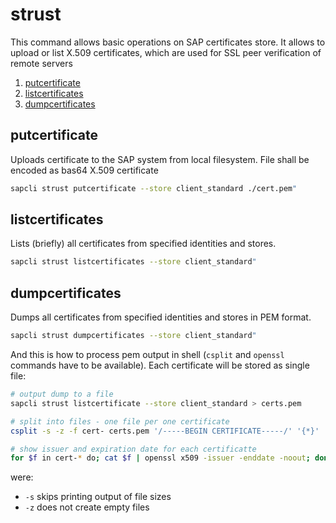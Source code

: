 # strust

This command allows basic operations on SAP certificates store. It allows to
upload or list X.509 certificates, which are used for SSL peer verification
of remote servers

1. [putcertificate](#putcertificate)
2. [listcertificates](#listcertificates)
2. [dumpcertificates](#dumpcertificates)

## putcertificate

Uploads certificate to the SAP system from local filesystem. File shall be encoded
as bas64 X.509 certificate

```bash
sapcli strust putcertificate --store client_standard ./cert.pem"
```

## listcertificates

Lists (briefly) all certificates from specified identities and stores.

```bash
sapcli strust listcertificates --store client_standard"
```

## dumpcertificates

Dumps all certificates from specified identities and stores in PEM format.

```bash
sapcli strust dumpcertificates --store client_standard"
```

And this is how to process pem output in shell (`csplit` and `openssl` commands
have to be available). Each certificate will be stored as single file:

```bash
# output dump to a file
sapcli strust listcertificate --store client_standard > certs.pem

# split into files - one file per one certificate
csplit -s -z -f cert- certs.pem '/-----BEGIN CERTIFICATE-----/' '{*}'

# show issuer and expiration date for each certificatte
for $f in cert-* do; cat $f | openssl x509 -issuer -enddate -noout; done 
```
were:
* `-s` skips printing output of file sizes
* `-z` does not create empty files
